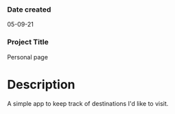 
### Date created
05-09-21

### Project Title
Personal page

# Description
A simple app to keep track of destinations I'd like to visit.
